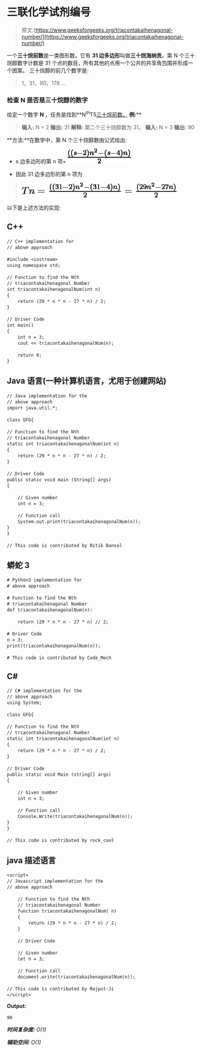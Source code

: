 # 三联化学试剂编号

> 原文:[https://www.geeksforgeeks.org/triacontakaihenagonal-number/](https://www.geeksforgeeks.org/triacontakaihenagonal-number/)

一个**三十烷前数**是一类图形数。它有 **31 边多边形**叫做**三十烷海纳贡**。第 N 个三十烷醇数字计数是 31 个点的数目，所有其他的点用一个公共的共享角包围并形成一个图案。
三十烷醇的前几个数字是:

> 1，31，90，178 …

### 检查 N 是否是三十烷醇的数字

给定一个数字 **N** ，任务是找到**N<sup>th</sup>T5[三十烷前数。](https://en.wikipedia.org/wiki/List_of_polygons)
**例:**** 

> **输入:** N = 2
> **输出:** 31
> **解释:**
> 第二个三十烷醇数为 31。
> **输入:** N = 3
> **输出:** 90

**方法:**在数学中，第 N 个三十烷醇数由公式给出:

*   s 边多边形的第 n 项= ![\frac{((s-2)n^2 - (s-4)n)}{2}    ](img/0c4d6e36ec4208788b7691898f0b9152.png "Rendered by QuickLaTeX.com")

*   因此 31 边多边形的第 n 项为

> ![Tn =\frac{((31-2)n^2 - (31-4)n)}{2} =\frac{(29n^2 - 27n)}{2} ](img/af987fe805620dd51e69b361f7b33f82.png "Rendered by QuickLaTeX.com")

以下是上述方法的实现:

## C++

```
// C++ implementation for
// above approach

#include <iostream>
using namespace std;

// Function to find the Nth
// triacontakaihenagonal Number
int triacontakaihenagonalNum(int n)
{
    return (29 * n * n - 27 * n) / 2;
}

// Driver Code
int main()
{
    int n = 3;
    cout << triacontakaihenagonalNum(n);

    return 0;
}
```

## Java 语言(一种计算机语言，尤用于创建网站)

```
// Java implementation for the
// above approach
import java.util.*;

class GFG{

// Function to find the Nth
// triacontakaihenagonal Number
static int triacontakaihenagonalNum(int n)
{
    return (29 * n * n - 27 * n) / 2;
}

// Driver Code
public static void main (String[] args)
{

    // Given number
    int n = 3;

    // Function call
    System.out.print(triacontakaihenagonalNum(n));
}
}

// This code is contributed by Ritik Bansal
```

## 蟒蛇 3

```
# Python3 implementation for
# above approach

# Function to find the Nth
# triacontakaihenagonal Number
def triacontakaihenagonalNum(n):

    return (29 * n * n - 27 * n) // 2;

# Driver Code
n = 3;
print(triacontakaihenagonalNum(n));

# This code is contributed by Code_Mech
```

## C#

```
// C# implementation for the
// above approach
using System;

class GFG{

// Function to find the Nth
// triacontakaihenagonal Number
static int triacontakaihenagonalNum(int n)
{
    return (29 * n * n - 27 * n) / 2;
}

// Driver Code
public static void Main (string[] args)
{

    // Given number
    int n = 3;

    // Function call
    Console.Write(triacontakaihenagonalNum(n));
}
}

// This code is contributed by rock_cool
```

## java 描述语言

```
<script>
// Javascript implementation for the
// above approach

    // Function to find the Nth
    // triacontakaihenagonal Number
    function triacontakaihenagonalNum( n)
    {
        return (29 * n * n - 27 * n) / 2;
    }

    // Driver Code

    // Given number
    let n = 3;

    // Function call
    document.write(triacontakaihenagonalNum(n));

// This code is contributed by Rajput-Ji
</script>
```

**Output:** 

```
90
```

***时间复杂度:** O(1)*

***辅助空间:** O(1)*